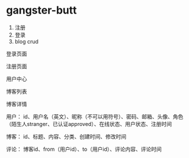 # gangster-butt

1. 注册
2. 登录
3. blog crud

登录页面

注册页面

用户中心

博客列表

博客详情

用户：
id、用户名（英文）、昵称（不可以用符号）、密码、邮箱、头像、角色（陌生人stranger、已认证approved）、在线状态、用户状态、注册时间

博客：
id、标题、内容、分类、创建时间、修改时间

评论：
博客id、from（用户id）、to（用户id）、评论内容、评论时间